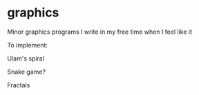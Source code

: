# graphics

Minor graphics programs I write in my free time when I feel like it

To implement:

Ulam's spiral

Snake game?

Fractals
